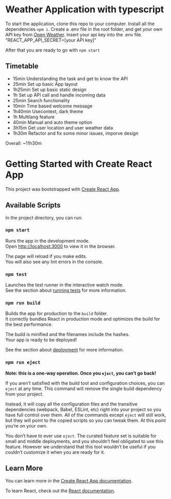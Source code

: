 # Weather Application with typescript

To start the application, clone this repo to your computer. Install all the dependencies `npm i`. Create a .env file in the root folder, and get your own API key from [Open Weather](https://openweathermap.org/api). Insert your api key into the .env file. "REACT_APP_API_SECRET=[your API key]"

After that you are ready to go with `npm start`

## Timetable

- 15min Understanding the task and get to know the API
- 25min Set up basic App layout
- 1h25min Set up basic static design
- 1h Set up API call and handle incoming data
- 25min Search functionality
- 10min Time based welcome message
- 1h40min Usecontext, dark theme
- 1h Multilang feature
- 40min Manual and auto theme option
- 3h15m Get user location and user weather data
- 1h30m Refactor and fix some minor issues, imporve design

Overall: ~11h30m

# Getting Started with Create React App

This project was bootstrapped with [Create React App](https://github.com/facebook/create-react-app).

## Available Scripts

In the project directory, you can run:

### `npm start`

Runs the app in the development mode.\
Open [http://localhost:3000](http://localhost:3000) to view it in the browser.

The page will reload if you make edits.\
You will also see any lint errors in the console.

### `npm test`

Launches the test runner in the interactive watch mode.\
See the section about [running tests](https://facebook.github.io/create-react-app/docs/running-tests) for more information.

### `npm run build`

Builds the app for production to the `build` folder.\
It correctly bundles React in production mode and optimizes the build for the best performance.

The build is minified and the filenames include the hashes.\
Your app is ready to be deployed!

See the section about [deployment](https://facebook.github.io/create-react-app/docs/deployment) for more information.

### `npm run eject`

**Note: this is a one-way operation. Once you `eject`, you can’t go back!**

If you aren’t satisfied with the build tool and configuration choices, you can `eject` at any time. This command will remove the single build dependency from your project.

Instead, it will copy all the configuration files and the transitive dependencies (webpack, Babel, ESLint, etc) right into your project so you have full control over them. All of the commands except `eject` will still work, but they will point to the copied scripts so you can tweak them. At this point you’re on your own.

You don’t have to ever use `eject`. The curated feature set is suitable for small and middle deployments, and you shouldn’t feel obligated to use this feature. However we understand that this tool wouldn’t be useful if you couldn’t customize it when you are ready for it.

## Learn More

You can learn more in the [Create React App documentation](https://facebook.github.io/create-react-app/docs/getting-started).

To learn React, check out the [React documentation](https://reactjs.org/).
